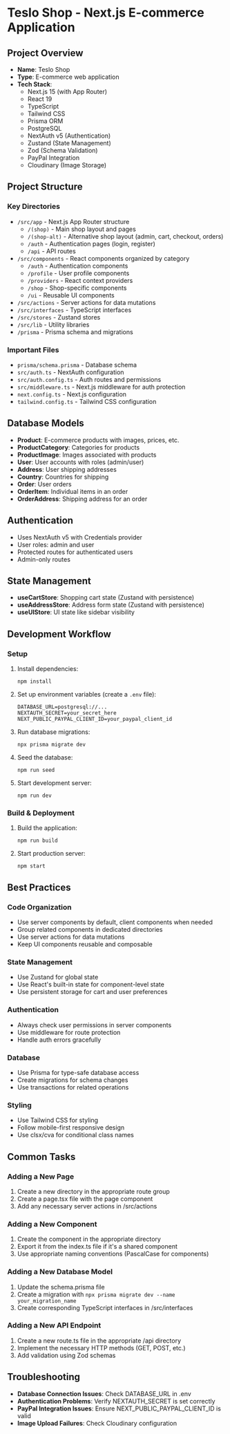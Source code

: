 # Teslo Shop - Next.js E-commerce Application

## Project Overview

- **Name**: Teslo Shop
- **Type**: E-commerce web application
- **Tech Stack**:
  - Next.js 15 (with App Router)
  - React 19
  - TypeScript
  - Tailwind CSS
  - Prisma ORM
  - PostgreSQL
  - NextAuth v5 (Authentication)
  - Zustand (State Management)
  - Zod (Schema Validation)
  - PayPal Integration
  - Cloudinary (Image Storage)

## Project Structure

### Key Directories

- `/src/app` - Next.js App Router structure
  - `/(shop)` - Main shop layout and pages
  - `/(shop-alt)` - Alternative shop layout (admin, cart, checkout, orders)
  - `/auth` - Authentication pages (login, register)
  - `/api` - API routes
- `/src/components` - React components organized by category
  - `/auth` - Authentication components
  - `/profile` - User profile components
  - `/providers` - React context providers
  - `/shop` - Shop-specific components
  - `/ui` - Reusable UI components
- `/src/actions` - Server actions for data mutations
- `/src/interfaces` - TypeScript interfaces
- `/src/stores` - Zustand stores
- `/src/lib` - Utility libraries
- `/prisma` - Prisma schema and migrations

### Important Files

- `prisma/schema.prisma` - Database schema
- `src/auth.ts` - NextAuth configuration
- `src/auth.config.ts` - Auth routes and permissions
- `src/middleware.ts` - Next.js middleware for auth protection
- `next.config.ts` - Next.js configuration
- `tailwind.config.ts` - Tailwind CSS configuration

## Database Models

- **Product**: E-commerce products with images, prices, etc.
- **ProductCategory**: Categories for products
- **ProductImage**: Images associated with products
- **User**: User accounts with roles (admin/user)
- **Address**: User shipping addresses
- **Country**: Countries for shipping
- **Order**: User orders
- **OrderItem**: Individual items in an order
- **OrderAddress**: Shipping address for an order

## Authentication

- Uses NextAuth v5 with Credentials provider
- User roles: admin and user
- Protected routes for authenticated users
- Admin-only routes

## State Management

- **useCartStore**: Shopping cart state (Zustand with persistence)
- **useAddressStore**: Address form state (Zustand with persistence)
- **useUIStore**: UI state like sidebar visibility

## Development Workflow

### Setup

1. Install dependencies:

   ```
   npm install
   ```

2. Set up environment variables (create a `.env` file):

   ```
   DATABASE_URL=postgresql://...
   NEXTAUTH_SECRET=your_secret_here
   NEXT_PUBLIC_PAYPAL_CLIENT_ID=your_paypal_client_id
   ```

3. Run database migrations:

   ```
   npx prisma migrate dev
   ```

4. Seed the database:

   ```
   npm run seed
   ```

5. Start development server:
   ```
   npm run dev
   ```

### Build & Deployment

1. Build the application:

   ```
   npm run build
   ```

2. Start production server:
   ```
   npm start
   ```

## Best Practices

### Code Organization

- Use server components by default, client components when needed
- Group related components in dedicated directories
- Use server actions for data mutations
- Keep UI components reusable and composable

### State Management

- Use Zustand for global state
- Use React's built-in state for component-level state
- Use persistent storage for cart and user preferences

### Authentication

- Always check user permissions in server components
- Use middleware for route protection
- Handle auth errors gracefully

### Database

- Use Prisma for type-safe database access
- Create migrations for schema changes
- Use transactions for related operations

### Styling

- Use Tailwind CSS for styling
- Follow mobile-first responsive design
- Use clsx/cva for conditional class names

## Common Tasks

### Adding a New Page

1. Create a new directory in the appropriate route group
2. Create a page.tsx file with the page component
3. Add any necessary server actions in /src/actions

### Adding a New Component

1. Create the component in the appropriate directory
2. Export it from the index.ts file if it's a shared component
3. Use appropriate naming conventions (PascalCase for components)

### Adding a New Database Model

1. Update the schema.prisma file
2. Create a migration with `npx prisma migrate dev --name your_migration_name`
3. Create corresponding TypeScript interfaces in /src/interfaces

### Adding a New API Endpoint

1. Create a new route.ts file in the appropriate /api directory
2. Implement the necessary HTTP methods (GET, POST, etc.)
3. Add validation using Zod schemas

## Troubleshooting

- **Database Connection Issues**: Check DATABASE_URL in .env
- **Authentication Problems**: Verify NEXTAUTH_SECRET is set correctly
- **PayPal Integration Issues**: Ensure NEXT_PUBLIC_PAYPAL_CLIENT_ID is valid
- **Image Upload Failures**: Check Cloudinary configuration

